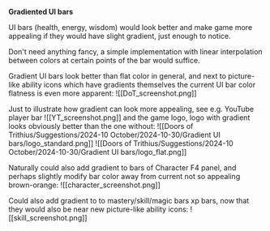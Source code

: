 
**Gradiented UI bars**

UI bars (health, energy, wisdom) would look better and make game more appealing if they would have slight gradient, just enough to notice.

Don't need anything fancy, a simple implementation with linear interpolation between colors at certain points of the bar would suffice.

Gradient UI bars look better than flat color in general, and next to picture-like ability icons which have gradients themselves the current UI bar color flatness is even more apparent:
![[DoT_screenshot.png]]

Just to illustrate how gradient can look more appealing, see e.g. YouTube player bar
![[YT_screenshot.png]]
and the game logo, logo with gradient looks obviously better than the one without:
![[Doors of Trithius/Suggestions/2024-10 October/2024-10-30/Gradient UI bars/logo_standard.png]]
![[Doors of Trithius/Suggestions/2024-10 October/2024-10-30/Gradient UI bars/logo_flat.png]]

Naturally could also add gradient to bars of Character F4 panel, and perhaps slightly modify bar color away from current not so appealing brown-orange:
![[character_screenshot.png]]

Could also add gradient to to mastery/skill/magic bars xp bars, now that they would also be near new picture-like ability icons:
![[skill_screenshot.png]]